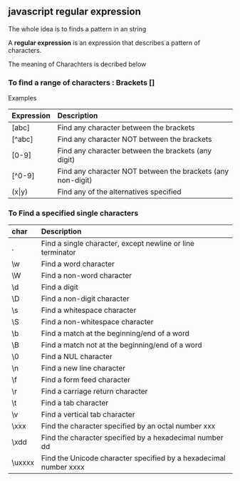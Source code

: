## javascript regular expression
The whole idea is to finds a pattern in an string

A __regular expression__ is an expression that describes a pattern of characters.

The meaning of Charachters is decribed below

### To find a range of characters : __Brackets__ []
Examples

| Expression  | Description |
| :------------- |:-------------|
| [abc] | Find any character between the brackets |
| [^abc] | Find any character NOT between the brackets |
| [0-9]  | Find any character between the brackets (any digit) |
| [^0-9] | Find any character NOT between the brackets (any non-digit) |
| (x\|y) | Find any of the alternatives specified |

### To Find a specified single characters

 char  | Description 
 :----- |:------------
. 	| Find a single character, except newline or line terminator
\w 	| Find a word character
\W 	| Find a non-word character
\d 	| Find a digit
\D 	| Find a non-digit character
\s 	| Find a whitespace character
\S 	| Find a non-whitespace character
\b 	| Find a match at the beginning/end of a word
\B 	| Find a match not at the beginning/end of a word
\0 	| Find a NUL character
\n 	| Find a new line character
\f  | Find a form feed character
\r 	| Find a carriage return character
\t 	| Find a tab character
\v  | Find a vertical tab character
\xxx  | Find the character specified by an octal number xxx
\xdd 	| Find the character specified by a hexadecimal number dd
\uxxxx 	| Find the Unicode character specified by a hexadecimal number xxxx

